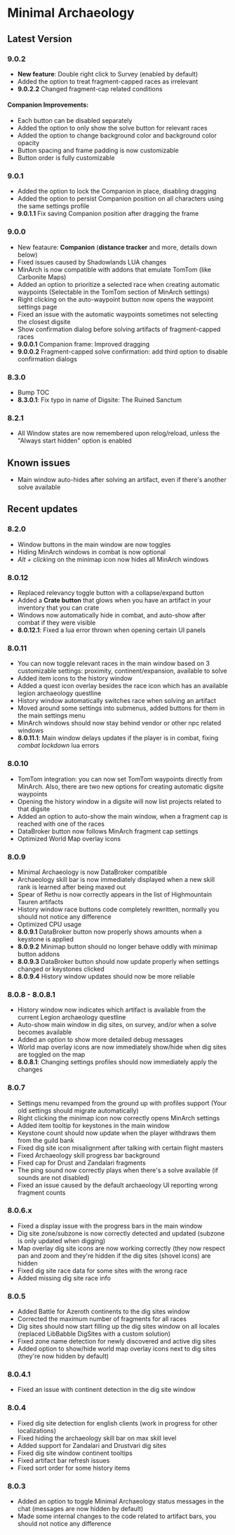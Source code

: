 # Minimal Archaeology
## Latest Version

### 9.0.2

- **New feature**: Double right click to Survey (enabled by default)
- Added the option to treat fragment-capped races as irrelevant
- **9.0.2.2** Changed fragment-cap related conditions

#### Companion Improvements:
- Each button can be disabled separately
- Added the option to only show the solve button for relevant races
- Added the option to change background color and background color opacity
- Button spacing and frame padding is now customizable
- Button order is fully customizable

### 9.0.1

- Added the option to lock the Companion in place, disabling dragging
- Added the option to persist Companion position on all characters using the same settings profile
- **9.0.1.1** Fix saving Companion position after dragging the frame

### 9.0.0

- New feataure: **Companion** (**distance tracker** and more, details down below)
- Fixed issues caused by Shadowlands LUA changes
- MinArch is now compatible with addons that emulate TomTom (like Carbonite Maps)
- Added an option to prioritize a selected race when creating automatic waypoints (Selectable in the TomTom section of MinArch settings)
- Right clicking on the auto-waypoint button now opens the waypoint settings page
- Fixed an issue with the automatic waypoints sometimes not selecting the closest digsite
- Show confirmation dialog before solving artifacts of fragment-capped races
- **9.0.0.1** Companion frame: Improved dragging
- **9.0.0.2** Fragment-capped solve confirmation: add third option to disable confirmation dialogs

### 8.3.0

- Bump TOC
- **8.3.0.1**: Fix typo in name of Digsite: The Ruined Sanctum

### 8.2.1

- All Window states are now remembered upon relog/reload, unless the "Always start hidden" option is enabled

## Known issues

- Main window auto-hides after solving an artifact, even if there's another solve available

## Recent updates

### 8.2.0

- Window buttons in the main window are now toggles
- Hiding MinArch windows in combat is now optional
- *Alt + click*ing on the minimap icon now hides all MinArch windows

### 8.0.12

- Replaced relevancy toggle button with a collapse/expand button
- Added a **Crate button** that glows when you have an artifact in your inventory that you can crate
- Windows now automatically hide in combat, and auto-show after combat if they were visible
- **8.0.12.1**: Fixed a lua error thrown when opening certain UI panels

### 8.0.11

- You can now toggle relevant races in the main window based on 3 customizable settings: proximity, continent/expansion, available to solve
- Added item icons to the history window
- Added a quest icon overlay besides the race icon which has an available legion archaeology questline
- History window automatically switches race when solving an artifact
- Moved around some settings into submenus, added buttons for them in the main settings menu
- MinArch windows should now stay behind vendor or other npc related windows
- **8.0.11.1**: Main window delays updates if the player is in combat, fixing *combat lockdown* lua errors

### 8.0.10

- TomTom integration: you can now set TomTom waypoints directly from MinArch. Also, there are two new options for creating automatic digsite waypoints
- Opening the history window in a digsite will now list projects related to that digsite
- Added an option to auto-show the main window, when a fragment cap is reached with one of the races
- DataBroker button now follows MinArch fragment cap settings
- Optimized World Map overlay icons

### 8.0.9

- Minimal Archaeology is now DataBroker compatible
- Archaeology skill bar is now immediately displayed when a new skill rank is learned after being maxed out
- Spear of Rethu is now correctly appears in the list of Highmountain Tauren artifacts
- History window race buttons code completely rewritten, normally you should not notice any difference
- Optimized CPU usage
- **8.0.9.1** DataBroker button now properly shows amounts when a keystone is applied
- **8.0.9.2** Minimap button should no longer behave oddly with minimap button addons
- **8.0.9.3** DataBroker button should now update properly when settings changed or keystones  clicked
- **8.0.9.4** History window updates should now be more reliable

### 8.0.8 - 8.0.8.1

- History window now indicates which artifact is available from the current Legion archaeology questline
- Auto-show main window in dig sites, on survey, and/or when a solve becomes available
- Added an option to show more detailed debug messages
- World map overlay icons are now immediately show/hide when dig sites are toggled on the map
- **8.0.8.1**: Changing settings profiles should now immediately apply the changes

### 8.0.7

- Settings menu revamped from the ground up with profiles support (Your old settings should migrate automatically)
- Right clicking the minimap icon now correctly opens MinArch settings
- Added item tooltip for keystones in the main window
- Keystone count should now update when the player withdraws them from the guild bank
- Fixed dig site icon misalignment after talking with certain flight masters
- Fixed Archaeology skill progress bar background
- Fixed cap for Drust and Zandalari fragments
- The ping sound now correctly plays when there's a solve available (if sounds are not disabled)
- Fixed an issue caused by the default archaeology UI reporting wrong fragment counts

### 8.0.6.x
- Fixed a display issue with the progress bars in the main window
- Dig site zone/subzone is now correctly detected and updated (subzone is only updated when digging)
- Map overlay dig site icons are now working correctly (they now respect pan and zoom and they're hidden if the dig sites (shovel icons) are hidden
- Fixed dig site race data for some sites with the wrong race
- Added missing dig site race info

### 8.0.5
- Added Battle for Azeroth continents to the dig sites window
- Corrected the maximum number of fragments for all races
- Dig sites should now start filling up the dig sites window on all locales (replaced LibBabble DigSites with a custom solution)
- Fixed zone name detection for newly discovered and active dig sites
- Added option to show/hide world map overlay icons next to dig sites (they're now hidden by default)

### 8.0.4.1
 - Fixed an issue with continent detection in the dig site window

### 8.0.4
- Fixed dig site detection for english clients (work in progress for other localizations)
- Fixed hiding the archaeology skill bar on max skill level
- Added support for Zandalari and Drustvari dig sites
- Fixed dig site window continent tooltips
- Fixed artifact bar refresh issues
- Fixed sort order for some history items

### 8.0.3
- Added an option to toggle Minimal Archaeology status messages in the chat (messages are now hidden by default)
- Made some internal changes to the code related to artifact bars, you should not notice any difference
